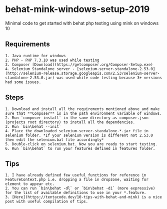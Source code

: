 # behat-mink-windows-setup-2019
Minimal code to get started with behat php testing using mink on windows 10

## Requirements
    1. Java runtime for windows
    2. PHP - PHP 7.3.10 was used while testing
    3. Composer [Download](https://getcomposer.org/Composer-Setup.exe)
    4. Selenium Standalone server - [selenium-server-standalone-2.53.0](http://selenium-release.storage.googleapis.com/2.53/selenium-server-standalone-2.53.0.jar) was used while code testing because 3+ versions had some issues.

## Steps
    1. Download and install all the requirements mentioned above and make sure that **Composer** is in the path environment variable of windows.
    2. Run `composer install` in the same directory as composer.json (projects root directory) to install all the dependencies.
    3. Run `bin\behat --init`
    4. Place the downloaded selenium-server-standalone-*.jar file in selenium folder. *If your selenium version is different not 2.53.0 then edit the selenium.bat file accordingly*
    5. Double-click on selenium.bat. Now you are ready to start testing.
    6. Run `bin\behat` to run your features defined in features folder.

## Tips
    1. I have already defined few useful functions for reference in FeatureContext.php i.e. dropping a file in dropzone, waiting for element to appear etc.
    2. You can run `bin\behat -dl` or `bin\behat -di` (more expressive) for the list of available definitions to use in your *.feature.
    3. [Here](https://tentacode.dev/10-tips-with-behat-and-mink) is a nice post with useful compilation of tips.
